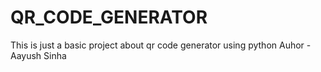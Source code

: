 # QR_CODE_GENERATOR
This is just a basic project about qr code generator using python
Auhor - Aayush Sinha
